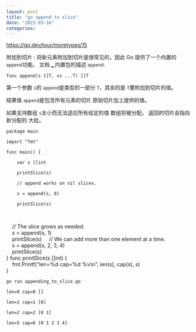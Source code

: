```yaml
---
layout: post
title: "go append to slice"
date: "2023-03-16"
categories: 
---
```

<p><a href="https://go.dev/tour/moretypes/15">https://go.dev/tour/moretypes/15</a></p>

<p>附加到切片 : 将新元素附加到切片是很​​常见的，因此 Go 提供了一个内置的 <code>append</code>功能。 文档 <a href="https://go.dev/pkg/builtin/#append" target="_self">_ </a> 内置包的描述 <code>append</code>.</p>

<pre>
<code>func append(s []T, vs ...T) []T </code></pre>

<p>第一个参数 <code>s</code>的 <code>append</code>是类型的一部分 <code>T</code>，其余的是 <code>T</code>要附加到切片的值。</p>

<p>结果值 <code>append</code>是包含所有元素的切片 原始切片加上提供的值。</p>

<p>如果支持数组 <code>s</code>太小而无法适应所有给定的值 数组将被分配。 返回的切片会指向新分配的 大批。</p>

<pre>
<code>package main

import &quot;fmt&quot;

func main() {

&nbsp;&nbsp; &nbsp;var s []int

&nbsp;&nbsp; &nbsp;printSlice(s)

&nbsp;&nbsp; &nbsp;// append works on nil slices.

&nbsp;&nbsp; &nbsp;s = append(s, 0)

&nbsp;&nbsp; &nbsp;printSlice(s)</code></pre>

<p>&nbsp;</p>

<p>&nbsp;&nbsp; &nbsp;// The slice grows as needed.<br />
&nbsp;&nbsp; &nbsp;s = append(s, 1)<br />
&nbsp;&nbsp; &nbsp;printSlice(s) &nbsp;&nbsp; &nbsp;// We can add more than one element at a time.<br />
&nbsp;&nbsp; &nbsp;s = append(s, 2, 3, 4)<br />
&nbsp;&nbsp; &nbsp;printSlice(s)<br />
} func printSlice(s []int) {<br />
&nbsp;&nbsp; &nbsp;fmt.Printf(&quot;len=%d cap=%d %v\n&quot;, len(s), cap(s), s)<br />
}</p>

<pre>
<code>go run appending_to_slice.go

len=0 cap=0 []

len=1 cap=1 [0]

len=2 cap=2 [0 1]

len=5 cap=6 [0 1 2 3 4]</code></pre>

<p>&nbsp;</p>

